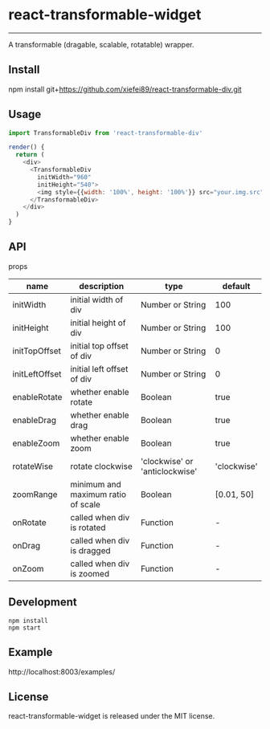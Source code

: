# react-transformable-widget
---
A transformable (dragable, scalable, rotatable) wrapper.

## Install
npm install git+https://github.com/xiefei89/react-transformable-div.git

## Usage
```js
import TransformableDiv from 'react-transformable-div'

render() {
  return (
    <div>
      <TransformableDiv
        initWidth="960"
        initHeight="540">
        <img style={{width: '100%', height: '100%'}} src="your.img.src"/>
      </TransformableDiv>
    </div>
  )
}
```

## API

props

| name     | description    | type     | default      |
|----------|----------------|----------|--------------|
| initWidth | initial width of div | Number or String | 100 |
| initHeight | initial height of div | Number or String | 100 |
| initTopOffset | initial top offset of div | Number or String | 0 |
| initLeftOffset | initial left offset of div | Number or String | 0 |
| enableRotate| whether enable rotate | Boolean | true |
| enableDrag| whether enable drag | Boolean | true |
| enableZoom| whether enable zoom | Boolean | true |
| rotateWise | rotate clockwise | 'clockwise' or 'anticlockwise' | 'clockwise' |
| zoomRange| minimum and maximum ratio of scale | Boolean | [0.01, 50] |
| onRotate| called when div is rotated | Function | - |
| onDrag| called when div is dragged | Function | - |
| onZoom| called when div is zoomed | Function | - |

## Development

```
npm install
npm start
```

## Example

http://localhost:8003/examples/

## License

react-transformable-widget is released under the MIT license.
